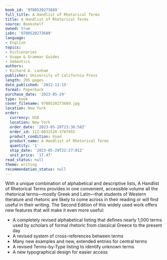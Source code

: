```yaml
---
book_id: '9780520273689'
full_title: A Handlist of Rhetorical Terms
title: A Handlist of Rhetorical Terms
source: Bookshelf
owned: true
isbn: '9780520273689'
language:
- English
topics:
- Dictionaries
- Usage & Grammar Guides
- Semantics
authors:
- Richard A. Lanham
publisher: University of California Press
length: 205 pages
date_published: '2012-11-15'
format: Paperback
purchase_date: '2023-05-29'
type: book
cover_filename: 9780520273689.jpg
location: New York
order:
  currency: USD
  location: New York
  order_date: '2023-05-28T23:36:58Z'
  order_id: 112-8031520-3767455
  product_condition: Used
  product_name: A Handlist of Rhetorical Terms
  quantity: '1'
  ship_date: '2023-05-29T22:27:01Z'
  unit_price: '17.47'
read_status: null
theme: writing
recommendation_status: null
---
```

With a unique combination of alphabetical and descriptive lists, A Handlist of Rhetorical Terms provides in one convenient, accessible volume all the rhetorical terms—mostly Greek and Latin—that students of Western literature and rhetoric are likely to come across in their reading or will find useful in their writing.
The Second Edition of this widely used work offers new features that will make it even more useful:
* A completely revised alphabetical listing that defines nearly 1,000 terms used by scholars of formal rhetoric from classical Greece to the present day
* A revised system of cross-references between terms
* Many new examples and new, extended entries for central terms
* A revised Terms-by-Type listing to identify unknown terms
* A new typographical design for easier access

